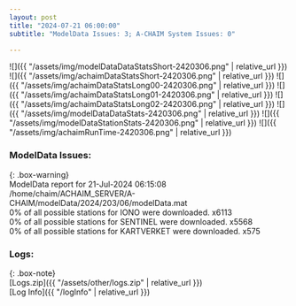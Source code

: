 ```yaml
---
layout: post
title: "2024-07-21 06:00:00"
subtitle: "ModelData Issues: 3; A-CHAIM System Issues: 0"

---
```


![]({{ "/assets/img/modelDataDataStatsShort-2420306.png" | relative_url }})
![]({{ "/assets/img/achaimDataStatsShort-2420306.png" | relative_url }})
![]({{ "/assets/img/achaimDataStatsLong00-2420306.png" | relative_url }})
![]({{ "/assets/img/achaimDataStatsLong01-2420306.png" | relative_url }})
![]({{ "/assets/img/achaimDataStatsLong02-2420306.png" | relative_url }})
![]({{ "/assets/img/modelDataDataStats-2420306.png" | relative_url }})
![]({{ "/assets/img/modelDataStationStats-2420306.png" | relative_url }})
![]({{ "/assets/img/achaimRunTime-2420306.png" | relative_url }})


### ModelData Issues:  
  
{: .box-warning}  
 ModelData report for 21-Jul-2024 06:15:08   
 /home/chaim/ACHAIM_SERVER/A-CHAIM/modelData/2024/203/06/modelData.mat   
 0% of all possible stations for IONO were downloaded. x6113   
 0% of all possible stations for SENTINEL were downloaded. x5568   
 0% of all possible stations for KARTVERKET were downloaded. x575   
  


### Logs:  
  
{: .box-note}  
[Logs.zip]({{ "/assets/other/logs.zip" | relative_url }})  
[Log Info]({{ "/logInfo" | relative_url }})  
